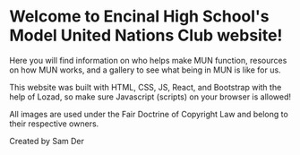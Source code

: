 # Welcome to Encinal High School's Model United Nations Club website!

Here you will find information on who helps make MUN function, resources on how MUN works, and a gallery to see what being in MUN is like for us.

This website was built with HTML, CSS, JS, React, and Bootstrap with the help of Lozad, so make sure Javascript (scripts) on your browser is allowed!

All images are used under the Fair Doctrine of Copyright Law and belong to their respective owners.

Created by Sam Der